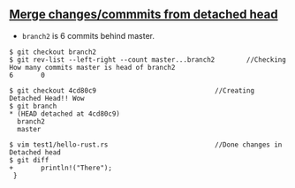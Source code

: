 ## [Merge changes/commmits from detached head](https://stackoverflow.com/questions/7124486/what-to-do-with-commit-made-in-a-detached-head)
- `branch2` is 6 commits behind master.
```console
$ git checkout branch2
$ git rev-list --left-right --count master...branch2        //Checking How many commits master is head of branch2
6       0

$ git checkout 4cd80c9                              //Creating Detached Head!! Wow
$ git branch
* (HEAD detached at 4cd80c9)
  branch2
  master
  
$ vim test1/hello-rust.rs                           //Done changes in Detached head
$ git diff
+       println!("There");
 }
```

